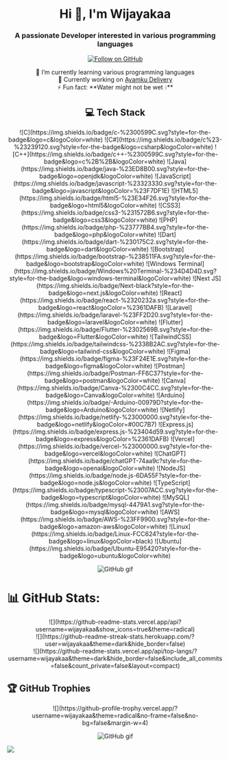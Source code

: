 <h1 align="center">Hi 👋, I'm Wijayakaa</h1>
<h3 align="center">A passionate Developer interested in various programming languages</h3>

<p align="center">
  <a href="https://github.com/wijayakaa" target="_blank">
    <img src="https://img.shields.io/github/followers/wijayakaa?label=Follow&style=social" alt="Follow on GitHub">
  </a>
</p>

<p align="center">
  🌱 I’m currently learning various programming languages<br>
  🔭 Currently working on <a href="https://github.com/wijayakaa/ayamku-admin" target="_blank">Ayamku Delivery</a><br>
  ⚡ Fun fact: **Water might not be wet 💧**
</p>

<div align="center"> 
  <h2>💻 Tech Stack</h2>
  <p>
    ![C](https://img.shields.io/badge/c-%2300599C.svg?style=for-the-badge&logo=c&logoColor=white) 
    ![C#](https://img.shields.io/badge/c%23-%23239120.svg?style=for-the-badge&logo=csharp&logoColor=white) 
    ![C++](https://img.shields.io/badge/c++-%2300599C.svg?style=for-the-badge&logo=c%2B%2B&logoColor=white) 
    ![Java](https://img.shields.io/badge/java-%23ED8B00.svg?style=for-the-badge&logo=openjdk&logoColor=white) 
    ![JavaScript](https://img.shields.io/badge/javascript-%23323330.svg?style=for-the-badge&logo=javascript&logoColor=%23F7DF1E) 
    ![HTML5](https://img.shields.io/badge/html5-%23E34F26.svg?style=for-the-badge&logo=html5&logoColor=white) 
    ![CSS3](https://img.shields.io/badge/css3-%231572B6.svg?style=for-the-badge&logo=css3&logoColor=white)  
    ![PHP](https://img.shields.io/badge/php-%23777BB4.svg?style=for-the-badge&logo=php&logoColor=white) 
    ![Dart](https://img.shields.io/badge/dart-%230175C2.svg?style=for-the-badge&logo=dart&logoColor=white) 
    ![Bootstrap](https://img.shields.io/badge/bootstrap-%238511FA.svg?style=for-the-badge&logo=bootstrap&logoColor=white) 
    ![Windows Terminal](https://img.shields.io/badge/Windows%20Terminal-%234D4D4D.svg?style=for-the-badge&logo=windows-terminal&logoColor=white) 
    ![Next JS](https://img.shields.io/badge/Next-black?style=for-the-badge&logo=next.js&logoColor=white) 
    ![React](https://img.shields.io/badge/react-%2320232a.svg?style=for-the-badge&logo=react&logoColor=%2361DAFB) 
    ![Laravel](https://img.shields.io/badge/laravel-%23FF2D20.svg?style=for-the-badge&logo=laravel&logoColor=white) 
    ![Flutter](https://img.shields.io/badge/Flutter-%2302569B.svg?style=for-the-badge&logo=Flutter&logoColor=white) 
    ![TailwindCSS](https://img.shields.io/badge/tailwindcss-%2338B2AC.svg?style=for-the-badge&logo=tailwind-css&logoColor=white) 
    ![Figma](https://img.shields.io/badge/figma-%23F24E1E.svg?style=for-the-badge&logo=figma&logoColor=white) 
    ![Postman](https://img.shields.io/badge/Postman-FF6C37?style=for-the-badge&logo=postman&logoColor=white) 
    ![Canva](https://img.shields.io/badge/Canva-%2300C4CC.svg?style=for-the-badge&logo=Canva&logoColor=white) 
    ![Arduino](https://img.shields.io/badge/-Arduino-00979D?style=for-the-badge&logo=Arduino&logoColor=white) 
    ![Netlify](https://img.shields.io/badge/netlify-%23000000.svg?style=for-the-badge&logo=netlify&logoColor=#00C7B7) 
    ![Express.js](https://img.shields.io/badge/express.js-%23404d59.svg?style=for-the-badge&logo=express&logoColor=%2361DAFB) 
    ![Vercel](https://img.shields.io/badge/vercel-%23000000.svg?style=for-the-badge&logo=vercel&logoColor=white) 
    ![ChatGPT](https://img.shields.io/badge/chatGPT-74aa9c?style=for-the-badge&logo=openai&logoColor=white) 
    ![NodeJS](https://img.shields.io/badge/node.js-6DA55F?style=for-the-badge&logo=node.js&logoColor=white) 
    ![TypeScript](https://img.shields.io/badge/typescript-%23007ACC.svg?style=for-the-badge&logo=typescript&logoColor=white) 
    ![MySQL](https://img.shields.io/badge/mysql-4479A1.svg?style=for-the-badge&logo=mysql&logoColor=white) 
    ![AWS](https://img.shields.io/badge/AWS-%23FF9900.svg?style=for-the-badge&logo=amazon-aws&logoColor=white) 
    ![Linux](https://img.shields.io/badge/Linux-FCC624?style=for-the-badge&logo=linux&logoColor=black) 
    ![Ubuntu](https://img.shields.io/badge/Ubuntu-E95420?style=for-the-badge&logo=ubuntu&logoColor=white)
  </p>
</div>

<p align="center">
  <img src="https://user-images.githubusercontent.com/73097560/115834477-dbab4500-a447-11eb-908a-139a6edaec5c.gif" alt="GitHub gif"> 
</p>

# 📊 GitHub Stats:
<div align="center">
  ![](https://github-readme-stats.vercel.app/api?username=wijayakaa&show_icons=true&theme=radical)<br/>
  ![](https://github-readme-streak-stats.herokuapp.com/?user=wijayakaa&theme=dark&hide_border=false)<br/>
  ![](https://github-readme-stats.vercel.app/api/top-langs/?username=wijayakaa&theme=dark&hide_border=false&include_all_commits=false&count_private=false&layout=compact)
</div>

## 🏆 GitHub Trophies
<div align="center">
  ![](https://github-profile-trophy.vercel.app/?username=wijayakaa&theme=radical&no-frame=false&no-bg=false&margin-w=4)
</div>

<p align="center">
  <img src="https://user-images.githubusercontent.com/73097560/115834477-dbab4500-a447-11eb-908a-139a6edaec5c.gif" alt="GitHub gif"> 
</p>

[![](https://visitcount.itsvg.in/api?id=wijayakaa&icon=2&color=0)](https://visitcount.itsvg.in)
